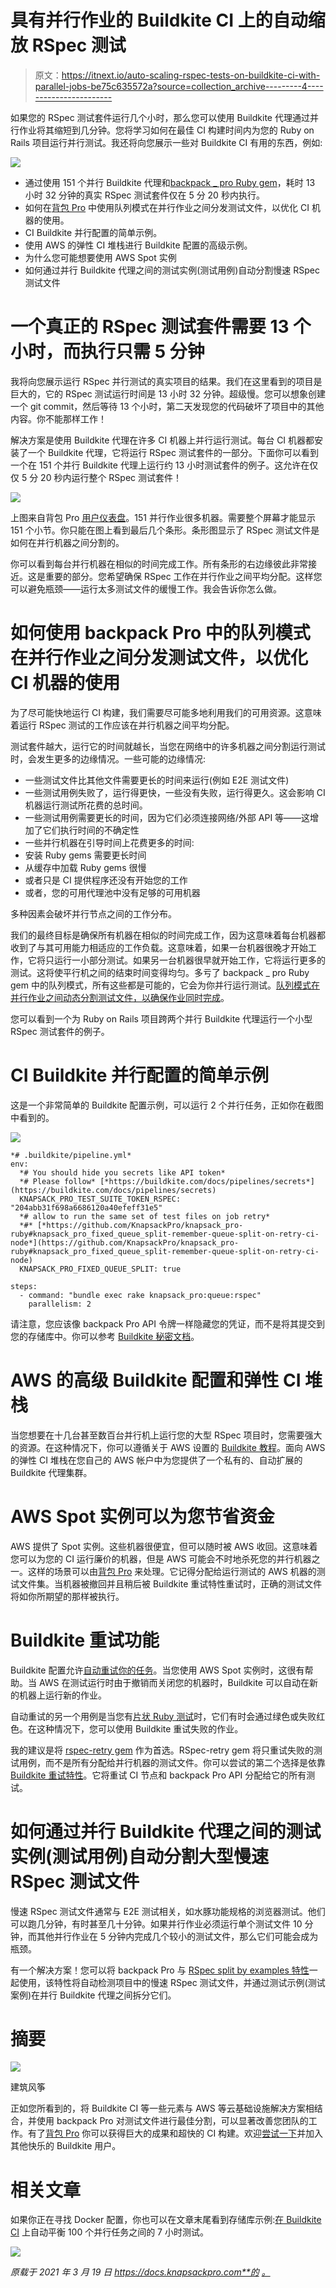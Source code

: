 # 具有并行作业的 Buildkite CI 上的自动缩放 RSpec 测试

> 原文：<https://itnext.io/auto-scaling-rspec-tests-on-buildkite-ci-with-parallel-jobs-be75c635572a?source=collection_archive---------4----------------------->

如果您的 RSpec 测试套件运行几个小时，那么您可以使用 Buildkite 代理通过并行作业将其缩短到几分钟。您将学习如何在最佳 CI 构建时间内为您的 Ruby on Rails 项目运行并行测试。我还将向您展示一些对 Buildkite CI 有用的东西，例如:

![](img/3d55b68559360e33a7c3149d8cb329c8.png)

*   通过使用 151 个并行 Buildkite 代理和[backpack _ pro Ruby gem](https://docs.knapsackpro.com/knapsack_pro-ruby/guide/)，耗时 13 小时 32 分钟的真实 RSpec 测试套件仅在 5 分 20 秒内执行。
*   如何在[背包 Pro](https://knapsackpro.com/?utm_source=medium&utm_medium=blog_post&utm_campaign=medium-auto-scaling-buildkite-ci-build-agents-for-rspec-run-parallel-jobs-in-minutes-instead-of-hours) 中使用队列模式在并行作业之间分发测试文件，以优化 CI 机器的使用。
*   CI Buildkite 并行配置的简单示例。
*   使用 AWS 的弹性 CI 堆栈进行 Buildkite 配置的高级示例。
*   为什么您可能想要使用 AWS Spot 实例
*   如何通过并行 Buildkite 代理之间的测试实例(测试用例)自动分割慢速 RSpec 测试文件

# 一个真正的 RSpec 测试套件需要 13 个小时，而执行只需 5 分钟

我将向您展示运行 RSpec 并行测试的真实项目的结果。我们在这里看到的项目是巨大的，它的 RSpec 测试运行时间是 13 小时 32 分钟。超级慢。您可以想象创建一个 git commit，然后等待 13 个小时，第二天发现您的代码破坏了项目中的其他内容。你不能那样工作！

解决方案是使用 Buildkite 代理在许多 CI 机器上并行运行测试。每台 CI 机器都安装了一个 Buildkite 代理，它将运行 RSpec 测试套件的一部分。下面你可以看到一个在 151 个并行 Buildkite 代理上运行约 13 小时测试套件的例子。这允许在仅仅 5 分 20 秒内运行整个 RSpec 测试套件！

![](img/df999ec90886e51632d41306b4d8490a.png)

上图来自背包 Pro [用户仪表盘](https://knapsackpro.com/dashboard?utm_source=medium&utm_medium=blog_post&utm_campaign=medium-auto-scaling-buildkite-ci-build-agents-for-rspec-run-parallel-jobs-in-minutes-instead-of-hours)。151 并行作业很多机器。需要整个屏幕才能显示 151 个小节。你只能在图上看到最后几个条形。条形图显示了 RSpec 测试文件是如何在并行机器之间分割的。

你可以看到每台并行机器在相似的时间完成工作。所有条形的右边缘彼此非常接近。这是重要的部分。您希望确保 RSpec 工作在并行作业之间平均分配。这样您可以避免瓶颈——运行太多测试文件的缓慢工作。我会告诉你怎么做。

# 如何使用 backpack Pro 中的队列模式在并行作业之间分发测试文件，以优化 CI 机器的使用

为了尽可能快地运行 CI 构建，我们需要尽可能多地利用我们的可用资源。这意味着运行 RSpec 测试的工作应该在并行机器之间平均分配。

测试套件越大，运行它的时间就越长，当您在网络中的许多机器之间分割运行测试时，会发生更多的边缘情况。一些可能的边缘情况:

*   一些测试文件比其他文件需要更长的时间来运行(例如 E2E 测试文件)
*   一些测试用例失败了，运行得更快，一些没有失败，运行得更久。这会影响 CI 机器运行测试所花费的总时间。
*   一些测试用例需要更长的时间，因为它们必须连接网络/外部 API 等——这增加了它们执行时间的不确定性
*   一些并行机器在引导时间上花费更多的时间:
*   安装 Ruby gems 需要更长时间
*   从缓存中加载 Ruby gems 很慢
*   或者只是 CI 提供程序还没有开始您的工作
*   或者，您的可用代理池中没有足够的可用机器

多种因素会破坏并行节点之间的工作分布。

我们的最终目标是确保所有机器在相似的时间完成工作，因为这意味着每台机器都收到了与其可用能力相适应的工作负载。这意味着，如果一台机器很晚才开始工作，它将只运行一小部分测试。如果另一台机器很早就开始工作，它将运行更多的测试。这将使平行机之间的结束时间变得均匀。多亏了 backpack _ pro Ruby gem 中的队列模式，所有这些都是可能的，它会为你并行运行测试。[队列模式在并行作业之间动态分割测试文件，以确保作业同时完成](https://docs.knapsackpro.com/2020/how-to-speed-up-ruby-and-javascript-tests-with-ci-parallelisation)。

您可以看到一个为 Ruby on Rails 项目跨两个并行 Buildkite 代理运行一个小型 RSpec 测试套件的例子。

# CI Buildkite 并行配置的简单示例

这是一个非常简单的 Buildkite 配置示例，可以运行 2 个并行任务，正如你在截图中看到的。

![](img/617ca886621e5a3fbcb03a45b6ed1813.png)

```
*# .buildkite/pipeline.yml*
env:
  *# You should hide you secrets like API token*
  *# Please follow* [*https://buildkite.com/docs/pipelines/secrets*](https://buildkite.com/docs/pipelines/secrets)
  KNAPSACK_PRO_TEST_SUITE_TOKEN_RSPEC: "204abb31f698a6686120a40efeff31e5"
  *# allow to run the same set of test files on job retry*
  *#* [*https://github.com/KnapsackPro/knapsack_pro-ruby#knapsack_pro_fixed_queue_split-remember-queue-split-on-retry-ci-node*](https://github.com/KnapsackPro/knapsack_pro-ruby#knapsack_pro_fixed_queue_split-remember-queue-split-on-retry-ci-node)
  KNAPSACK_PRO_FIXED_QUEUE_SPLIT: true

steps:
  - command: "bundle exec rake knapsack_pro:queue:rspec"
    parallelism: 2
```

请注意，您应该像 backpack Pro API 令牌一样隐藏您的凭证，而不是将其提交到您的存储库中。你可以参考 [Buildkite 秘密文档](https://buildkite.com/docs/pipelines/secrets)。

# AWS 的高级 Buildkite 配置和弹性 CI 堆栈

当您想要在十几台甚至数百台并行机上运行您的大型 RSpec 项目时，您需要强大的资源。在这种情况下，你可以遵循关于 AWS 设置的 [Buildkite 教程](https://buildkite.com/docs/tutorials/elastic-ci-stack-aws)。面向 AWS 的弹性 CI 堆栈在您自己的 AWS 帐户中为您提供了一个私有的、自动扩展的 Buildkite 代理集群。

# AWS Spot 实例可以为您节省资金

AWS 提供了 Spot 实例。这些机器很便宜，但可以随时被 AWS 收回。这意味着您可以为您的 CI 运行廉价的机器，但是 AWS 可能会不时地杀死您的并行机器之一。这样的场景可以由[背包 Pro](https://knapsackpro.com/?utm_source=medium&utm_medium=blog_post&utm_campaign=medium-auto-scaling-buildkite-ci-build-agents-for-rspec-run-parallel-jobs-in-minutes-instead-of-hours) 来处理。它记得分配给运行测试的 AWS 机器的测试文件集。当机器被撤回并且稍后被 Buildkite 重试特性重试时，正确的测试文件将如你所期望的那样被执行。

# Buildkite 重试功能

Buildkite 配置允许[自动重试你的任务](https://buildkite.com/docs/pipelines/command-step#automatic-retry-attributes)。当您使用 AWS Spot 实例时，这很有帮助。当 AWS 在测试运行时由于撤销而关闭您的机器时，Buildkite 可以自动在新的机器上运行新的作业。

自动重试的另一个用例是当您有[片状 Ruby 测试](https://docs.knapsackpro.com/2021/fix-intermittently-failing-ci-builds-flaky-tests-rspec)时，它们有时会通过绿色或失败红色。在这种情况下，您可以使用 Buildkite 重试失败的作业。

我的建议是将 [rspec-retry gem](https://knapsackpro.com/faq/question/how-to-retry-failed-tests-flaky-tests?utm_source=medium&utm_medium=blog_post&utm_campaign=medium-auto-scaling-buildkite-ci-build-agents-for-rspec-run-parallel-jobs-in-minutes-instead-of-hours) 作为首选。RSpec-retry gem 将只重试失败的测试用例，而不是所有分配给并行机器的测试文件。你可以尝试的第二个选择是依靠 [Buildkite 重试特性](https://buildkite.com/docs/pipelines/command-step#automatic-retry-attributes)。它将重试 CI 节点和 backpack Pro API 分配给它的所有测试。

# 如何通过并行 Buildkite 代理之间的测试实例(测试用例)自动分割大型慢速 RSpec 测试文件

慢速 RSpec 测试文件通常与 E2E 测试相关，如水豚功能规格的浏览器测试。他们可以跑几分钟，有时甚至几十分钟。如果并行作业必须运行单个测试文件 10 分钟，而其他并行作业在 5 分钟内完成几个较小的测试文件，那么它们可能会成为瓶颈。

有一个解决方案！您可以将 backpack Pro 与 [RSpec split by examples 特性](https://knapsackpro.com/faq/question/how-to-split-slow-rspec-test-files-by-test-examples-by-individual-it?utm_source=medium&utm_medium=blog_post&utm_campaign=medium-auto-scaling-buildkite-ci-build-agents-for-rspec-run-parallel-jobs-in-minutes-instead-of-hours)一起使用，该特性将自动检测项目中的慢速 RSpec 测试文件，并通过测试示例(测试案例)在并行 Buildkite 代理之间拆分它们。

# 摘要

![](img/e9ac4ed2188550dd7821414841612cf9.png)

建筑风筝

正如您所看到的，将 Buildkite CI 等一些元素与 AWS 等云基础设施解决方案相结合，并使用 backpack Pro 对测试文件进行最佳分割，可以显著改善您团队的工作。有了[背包 Pro](https://knapsackpro.com/?utm_source=medium&utm_medium=blog_post&utm_campaign=medium-auto-scaling-buildkite-ci-build-agents-for-rspec-run-parallel-jobs-in-minutes-instead-of-hours) 你可以获得巨大的成果和超快的 CI 构建。欢迎[尝试一下](https://knapsackpro.com/?utm_source=medium&utm_medium=blog_post&utm_campaign=medium-auto-scaling-buildkite-ci-build-agents-for-rspec-run-parallel-jobs-in-minutes-instead-of-hours)并加入其他快乐的 Buildkite 用户。

# 相关文章

如果你正在寻找 Docker 配置，你也可以在文章末尾看到存储库示例:[在 Buildkite CI](https://docs.knapsackpro.com/2017/auto-balancing-7-hours-tests-between-100-parallel-jobs-on-ci-buildkite-example) 上自动平衡 100 个并行任务之间的 7 小时测试。

![](img/0f96852ffe3421de1b2969904271f037.png)

*原载于 2021 年 3 月 19 日 https://docs.knapsackpro.com**的* [*。*](https://docs.knapsackpro.com/2021/auto-scaling-buildkite-ci-build-agents-for-rspec-run-parallel-jobs-in-minutes-instead-of-hours)